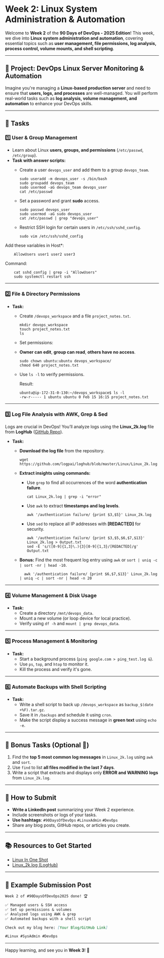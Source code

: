 # Week 2: Linux System Administration & Automation

Welcome to **Week 2** of the **90 Days of DevOps - 2025 Edition**! This week, we dive into **Linux system administration and automation**, covering essential topics such as **user management, file permissions, log analysis, process control, volume mounts, and shell scripting**.

---

## 🚀 Project: DevOps Linux Server Monitoring & Automation
Imagine you're managing a **Linux-based production server** and need to ensure that **users, logs, and processes** are well-managed. You will perform real-world tasks such as **log analysis, volume management, and automation** to enhance your DevOps skills.

---

## 📌 Tasks

### **1️⃣ User & Group Management**
- Learn about Linux **users, groups, and permissions** (`/etc/passwd`, `/etc/group`).
- **Task with answer scripts:**  
  - Create a user `devops_user` and add them to a group `devops_team`.

        sudo useradd -m devops_user -s /bin/bash
        sudo groupadd devops_team
        sudo usermod -aG devops_team devops_user
        cat /etc/passwd

  - Set a password and grant **sudo** access.

        sudo passwd devops_user
        sudo usermod -aG sudo devops_user
        cat /etc/passwd | grep "devops_user"
    
  - Restrict SSH login for certain users in `/etc/ssh/sshd_config`.

        sudo vim /etc/ssh/sshd_config

Add these variables in Host*:

        AllowUsers user1 user2 user3
    
Command:

        cat sshd_config | grep -i "AllowUsers"
        sudo systemctl restart ssh
    
---

### **2️⃣ File & Directory Permissions**
- **Task:**  
  - Create `/devops_workspace` and a file `project_notes.txt`.

        mkdir devops_workspace
        touch project_notes.txt
        ls
              
  - Set permissions:
  - **Owner can edit**, **group can read**, **others have no access**.
   
        sudo chown ubuntu:ubuntu devops_workspace/
        chmod 640 project_notes.txt

  - Use `ls -l` to verify permissions.

    Result:

        ubuntu@ip-172-31-0-130:~/devops_workspace$ ls -l
        -rw-r----- 1 ubuntu ubuntu 0 Feb 15 16:15 project_notes.txt

---

### **3️⃣ Log File Analysis with AWK, Grep & Sed**
Logs are crucial in DevOps! You’ll analyze logs using the **Linux_2k.log** file from **LogHub** ([GitHub Repo](https://github.com/logpai/loghub/blob/master/Linux/Linux_2k.log)).

- **Task:**  
  - **Download the log file** from the repository.
 
        wget https://github.com/logpai/loghub/blob/master/Linux/Linux_2k.log
    
  - **Extract insights using commands:**
    - Use `grep` to find all occurrences of the word **authentication failure**.
      
          cat Linux_2k.log | grep -i "error"
        
    - Use `awk` to extract **timestamps and log levels**.
                   
          awk '/authentication failure/ {print $3,$5}' Linux_2k.log
      
    - Use `sed` to replace all IP addresses with **[REDACTED]** for security.

      
          awk '/authentication failure/ {print $3,$5,$6,$7,$13}' Linux_2k.log > Output.txt
          sed -E 's/([0-9]{1,3}\.){3}[0-9]{1,3}/[REDACTED]/g' Output.txt
          
      
  - **Bonus:** Find the most frequent log entry using `awk` or `sort | uniq -c | sort -nr | head -10`.

          awk '/authentication failure/ {print $6,$7,$13}' Linux_2k.log | uniq -c | sort -nr | head -n 20
---

### **4️⃣ Volume Management & Disk Usage**
- **Task:**  
  - Create a directory `/mnt/devops_data`.
  - Mount a new volume (or loop device for local practice).
  - Verify using `df -h` and `mount | grep devops_data`.

---

### **5️⃣ Process Management & Monitoring**
- **Task:**  
  - Start a background process (`ping google.com > ping_test.log &`).
  - Use `ps`, `top`, and `htop` to monitor it.
  - Kill the process and verify it's gone.

---

### **6️⃣ Automate Backups with Shell Scripting**
- **Task:**  
  - Write a shell script to back up `/devops_workspace` as `backup_$(date +%F).tar.gz`.
  - Save it in `/backups` and schedule it using `cron`.
  - Make the script display a success message in **green text** using `echo -e`.

---

## 🎯 Bonus Tasks (Optional 🚀)
1. Find the **top 5 most common log messages** in `Linux_2k.log` using `awk` and `sort`.
2. Use `find` to list **all files modified in the last 7 days**.
3. Write a script that extracts and displays only **ERROR and WARNING logs** from `Linux_2k.log`.

---

## 📢 How to Submit
- **Write a LinkedIn post** summarizing your Week 2 experience.
- Include screenshots or logs of your tasks.
- **Use hashtags**: `#90DaysOfDevOps` `#LinuxAdmin` `#DevOps`
- Share any blog posts, GitHub repos, or articles you create.

---

## 📚 Resources to Get Started
- [Linux In One Shot](https://youtu.be/e01GGTKmtpc?si=FSVNFRwdNC0NZeba)
- [Linux_2k.log (LogHub)](https://github.com/logpai/loghub/blob/master/Linux/Linux_2k.log)

---

## 📝 Example Submission Post
```markdown
Week 2 of #90DaysOfDevOps2025 done! 🏆

✅ Managed users & SSH access  
✅ Set up permissions & volumes  
✅ Analyzed logs using AWK & grep  
✅ Automated backups with a shell script  

Check out my blog here: [Your Blog/GitHub Link]  

#Linux #SysAdmin #DevOps
```

---

Happy learning, and see you in **Week 3**! 🚀

